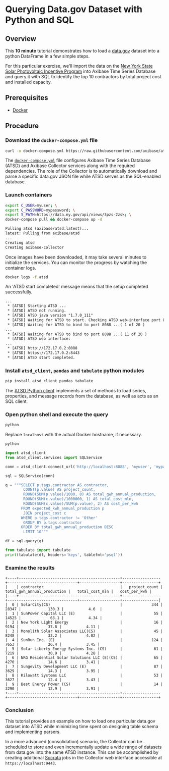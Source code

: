 # Querying Data.gov Dataset with Python and SQL

## Overview

This **10 minute** tutorial demonstrates how to load a [data.gov](https://catalog.data.gov/dataset/solar-photovoltaic-pv-incentive-program-completed-projects-by-city-and-contractor-beginnin) dataset into a python DataFrame in a few simple steps.

For this particular exercise, we'll import the data on the [New York State Solar Photovoltaic Incentive Program](https://www.nyserda.ny.gov/All-Programs/Programs/NY-Sun/Customers) into Axibase Time Series Database and query it with SQL to identify the top 10 contractors by total project cost and installed capacity.

## Prerequisites

* [Docker](https://docs.docker.com/engine/installation/)

## Procedure

### Download the `docker-compose.yml` file

```sh
curl -o docker-compose.yml https://raw.githubusercontent.com/axibase/atsd-use-cases/master/socrata/python/docker-compose.yml
```

The [`docker-compose.yml`](docker-compose.yml) file configures Axibase Time Series Database (ATSD) and Axibase Collector services along with the required dependencies. The role of the Collector is to automatically download and parse a specific data.gov JSON file while ATSD serves as the SQL-enabled database.

### Launch containers

```sh
export C_USER=myuser; \
export C_PASSWORD=mypassword; \
export S_PATH=https://data.ny.gov/api/views/3pzs-2zsk; \
docker-compose pull && docker-compose up -d
```

```txt
Pulling atsd (axibase/atsd:latest)...
latest: Pulling from axibase/atsd
...
Creating atsd
Creating axibase-collector
```

Once images have been downloaded, it may take several minutes to initialize the services. You can monitor the progress by watching the container logs.

```sh
docker logs -f atsd
```

An 'ATSD start completed' message means that the setup completed successfully.

```txt
...
 * [ATSD] Starting ATSD ...
 * [ATSD] ATSD not running.
 * [ATSD] ATSD java version "1.7.0_111"
 * [ATSD] Waiting for ATSD to start. Checking ATSD web-interface port 8088 ...
 * [ATSD] Waiting for ATSD to bind to port 8088 ...( 1 of 20 )
...
 * [ATSD] Waiting for ATSD to bind to port 8088 ...( 11 of 20 )
 * [ATSD] ATSD web interface:
...
 * [ATSD] http://172.17.0.2:8088
 * [ATSD] https://172.17.0.2:8443
 * [ATSD] ATSD start completed.
```

### Install `atsd_client`, `pandas` and `tabulate` python modules

```sh
pip install atsd_client pandas tabulate
```

The [ATSD Python client](https://github.com/axibase/atsd-api-python) implements a set of methods to load series, properties, and message records from the database, as well as acts as an SQL client.

### Open python shell and execute the query

```sh
python
```

Replace `localhost` with the actual Docker hostname, if necessary.

```sh
python
```

```python
import atsd_client
from atsd_client.services import SQLService
```

```python
conn = atsd_client.connect_url('http://localhost:8088', 'myuser', 'mypassword')
```

```python
sql = SQLService(conn)
```

```python
q = """SELECT p.tags.contractor AS contractor,
        COUNT(p.value) AS project_count,
        ROUND(SUM(p.value)/1000, 0) AS total_gwh_annual_production,
        ROUND(SUM(c.value)/1000000, 1) AS total_cost_mln,
        ROUND(SUM(c.value)/SUM(p.value), 2) AS cost_per_kwh
       FROM expected_kwh_annual_production p
        JOIN project_cost c
       WHERE p.tags.contractor != 'Other'
        GROUP BY p.tags.contractor
       ORDER BY total_gwh_annual_production DESC
        LIMIT 10"""
```

```python
df = sql.query(q)
```

```python
from tabulate import tabulate
print(tabulate(df, headers='keys', tablefmt='psql'))
```

### Examine the results

```ls
+----+---------------------------------------------+-----------------+-------------------------------+------------------+----------------+
|    | contractor                                  |   project_count |   total_gwh_annual_production |   total_cost_mln |   cost_per_kwh |
|----+---------------------------------------------+-----------------+-------------------------------+------------------+----------------|
|  0 | SolarCity(CS)                               |             344 |                         28347 |            130.3 |           4.6  |
|  1 | SunPower Capital LLC (E)                    |              55 |                         14525 |             63.1 |           4.34 |
|  2 | New York Light Energy                       |              16 |                          9194 |             37.8 |           4.11 |
|  3 | Monolith Solar Associates LLC(CS)           |              45 |                          8248 |             33.2 |           4.02 |
|  4 | SunRun Inc. (E)                             |             124 |                          7653 |             26.4 |           3.45 |
|  5 | Solar Liberty Energy Systems Inc. (CS)      |              61 |                          7219 |             30.9 |           4.28 |
|  6 | NRG Residential Solar Solutions LLC (E)(CS) |              65 |                          4270 |             14.6 |           3.41 |
|  7 | Sungevity Development LLC (E)               |              87 |                          3629 |             14.3 |           3.95 |
|  8 | Kilowatt Systems LLC                        |              53 |                          3627 |             12.4 |           3.43 |
|  9 | Best Energy Power (CS)                      |              14 |                          3290 |             12.9 |           3.91 |
+----+---------------------------------------------+-----------------+-------------------------------+------------------+----------------+
```

### Conclusion

This tutorial provides an example on how to load one particular data.gov dataset into ATSD while minimizing time spent on designing table schema and implementing parsers.

In a more advanced (consolidation) scenario, the Collector can be scheduled to store and even incrementally update a wide range of datasets from data.gov into the same ATSD instance. This can be accomplished by creating additional [Socrata](https://github.com/axibase/axibase-collector/blob/master/jobs/socrata.md) jobs in the Collector web interface accessible at `https://localhost:9443`.
